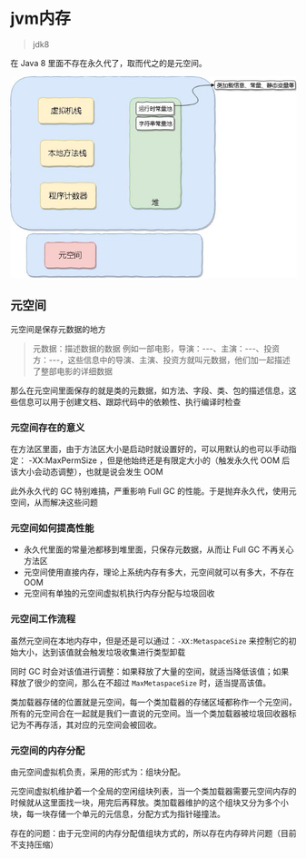 # jvm内存

> jdk8

在 Java 8 里面不存在永久代了，取而代之的是元空间。

![](./v2-9c7846ec6af555435850d2687cccb4a0_720w.jpg)

## 元空间

元空间是保存元数据的地方

>元数据：描述数据的数据
>例如一部电影，导演：---、主演：---、投资方：---，这些信息中的导演、主演、投资方就叫元数据，他们加一起描述了整部电影的详细数据

那么在元空间里面保存的就是类的元数据，如方法、字段、类、包的描述信息，这些信息可以用于创建文档、跟踪代码中的依赖性、执行编译时检查

### 元空间存在的意义

在方法区里面，由于方法区大小是启动时就设置好的，可以用默认的也可以手动指定： -XX:MaxPermSize ，但是他始终还是有限定大小的（触发永久代 OOM 后该大小会动态调整），也就是说会发生 OOM

此外永久代的 GC 特别难搞，严重影响 Full GC 的性能。于是抛弃永久代，使用元空间，从而解决这些问题

### 元空间如何提高性能

* 永久代里面的常量池都移到堆里面，只保存元数据，从而让 Full GC 不再关心方法区
* 元空间使用直接内存，理论上系统内存有多大，元空间就可以有多大，不存在 OOM
* 元空间有单独的元空间虚拟机执行内存分配与垃圾回收


### 元空间工作流程

虽然元空间在本地内存中，但是还是可以通过：`-XX:MetaspaceSize` 来控制它的初始大小，达到该值就会触发垃圾收集进行类型卸载

同时 GC 时会对该值进行调整：如果释放了大量的空间，就适当降低该值；如果释放了很少的空间，那么在不超过 `MaxMetaspaceSize` 时，适当提高该值。

类加载器存储的位置就是元空间，每一个类加载器的存储区域都称作一个元空间，所有的元空间合在一起就是我们一直说的元空间。当一个类加载器被垃圾回收器标记为不再存活，其对应的元空间会被回收。

### 元空间的内存分配

由元空间虚拟机负责，采用的形式为：组块分配。

元空间虚拟机维护着一个全局的空闲组块列表，当一个类加载器需要元空间内存的时候就从这里面找一块，用完后再释放。类加载器维护的这个组块又分为多个小块，每一块存储一个单元的元信息，分配方式为指针碰撞法。

存在的问题：由于元空间的内存分配值组块方式的，所以存在内存碎片问题（目前不支持压缩）